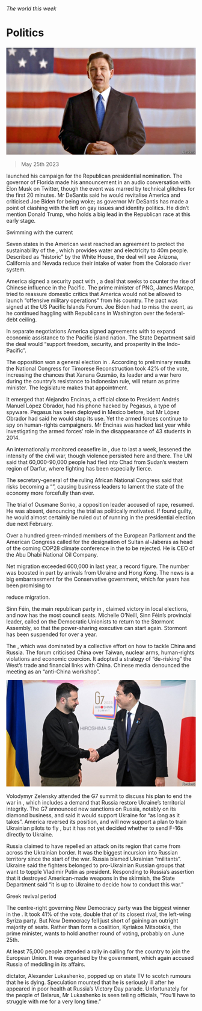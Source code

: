 ###### The world this week

# Politics 

#####  

![image](images/20230527_WWP004.jpg) 

> May 25th 2023 

 launched his campaign for the Republican presidential nomination. The governor of Florida made his announcement in an audio conversation with Elon Musk on Twitter, though the event was marred by technical glitches for the first 20 minutes. Mr DeSantis said he would revitalise America and criticised Joe Biden for being woke; as governor Mr DeSantis has made a point of clashing with the left on gay issues and identity politics. He didn’t mention Donald Trump, who holds a big lead in the Republican race at this early stage. 

Swimming with the current 

Seven states in the American west reached an agreement to protect the sustainability of the , which provides water and electricity to 40m people. Described as “historic” by the White House, the deal will see Arizona, California and Nevada reduce their intake of water from the Colorado river system. 

America signed a security pact with , a deal that seeks to counter the rise of Chinese influence in the Pacific. The prime minister of PNG, James Marape, tried to reassure domestic critics that America would not be allowed to launch “offensive military operations” from his country. The pact was signed at the US Pacific Islands Forum. Joe Biden had to miss the event, as he continued haggling with Republicans in Washington over the federal-debt ceiling. 

In separate negotiations America signed agreements with  to expand economic assistance to the Pacific island nation. The State Department said the deal would “support freedom, security, and prosperity in the Indo-Pacific”. 

The opposition won a general election in . According to preliminary results the National Congress for Timorese Reconstruction took 42% of the vote, increasing the chances that Xanana Gusmão, its leader and a war hero during the country’s resistance to Indonesian rule, will return as prime minister. The legislature makes that appointment. 

It emerged that Alejandro Encinas, a  official close to President Andrés Manuel López Obrador, had his phone hacked by Pegasus, a type of spyware. Pegasus has been deployed in Mexico before, but Mr López Obrador had said he would stop its use. Yet the armed forces continue to spy on human-rights campaigners. Mr Encinas was hacked last year while investigating the armed forces’ role in the disappearance of 43 students in 2014.

An internationally monitored ceasefire in , due to last a week, lessened the intensity of the civil war, though violence persisted here and there. The UN said that 60,000-90,000 people had fled into Chad from Sudan’s western region of Darfur, where fighting has been especially fierce. 

The secretary-general of the ruling African National Congress said that  risks becoming a “”, causing business leaders to lament the state of the economy more forcefully than ever. 

The trial of Ousmane Sonko, a opposition leader accused of rape, resumed. He was absent, denouncing the trial as politically motivated. If found guilty, he would almost certainly be ruled out of running in the presidential election due next February. 

Over a hundred green-minded members of the European Parliament and the American Congress called for the designation of Sultan al-Jaberas as head of the coming COP28 climate conference in the  to be rejected. He is CEO of the Abu Dhabi National Oil Company. 

Net migration exceeded 600,000 in  last year, a record figure. The number was boosted in part by arrivals from Ukraine and Hong Kong. The news is a big embarrassment for the Conservative government, which for years has been promising to 

reduce migration. 

Sinn Féin, the main republican party in , claimed victory in local elections, and now has the most council seats. Michelle O’Neill, Sinn Féin’s provincial leader, called on the Democratic Unionists to return to the Stormont Assembly, so that the power-sharing executive can start again. Stormont has been suspended for over a year. 

The  , which was dominated by a collective effort on how to tackle China and Russia. The forum criticised China over Taiwan, nuclear arms, human-rights violations and economic coercion. It adopted a strategy of “de-risking” the West’s trade and financial links with China. Chinese media denounced the meeting as an “anti-China workshop”. 

![image](images/20230527_WWP003.jpg) 


Volodymyr Zelensky attended the G7 summit to discuss his plan to end the war in , which includes a demand that Russia restore Ukraine’s territorial integrity. The G7 announced new sanctions on Russia, notably on its diamond business, and said it would support Ukraine for “as long as it takes”. America reversed its position, and will now support a plan to train Ukrainian pilots to fly  , but it has not yet decided whether to send F-16s directly to Ukraine. 

Russia claimed to have repelled an attack on its  region that came from across the Ukrainian border. It was the biggest incursion into Russian territory since the start of the war. Russia blamed Ukrainian “militants”. Ukraine said the fighters belonged to pro-Ukrainian Russian groups that want to topple Vladimir Putin as president. Responding to Russia’s assertion that it destroyed American-made weapons in the skirmish, the State Department said “it is up to Ukraine to decide how to conduct this war.” 

Greek revival period

The centre-right governing New Democracy party was the biggest winner in the . It took 41% of the vote, double that of its closest rival, the left-wing Syriza party. But New Democracy fell just short of gaining an outright majority of seats. Rather than form a coalition, Kyriakos Mitsotakis, the prime minister, wants to hold another round of voting, probably on June 25th. 

At least 75,000 people attended a rally in  calling for the country to join the European Union. It was organised by the government, which again accused Russia of meddling in its affairs. 

 dictator, Alexander Lukashenko, popped up on state TV to scotch rumours that he is dying. Speculation mounted that he is seriously ill after he appeared in poor health at Russia’s Victory Day parade. Unfortunately for the people of Belarus, Mr Lukashenko is seen telling officials, “You’ll have to struggle with me for a very long time.”

